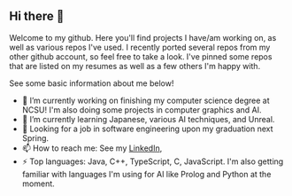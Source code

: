 ## Hi there 👋

Welcome to my github. Here you'll find projects I have/am working on, as well as various repos I've used. I recently ported several repos from my other github account, so feel free to take a look. I've pinned some repos that are listed on my resumes as well as a few others I'm happy with.

See some basic information about me below!

- 🔭 I’m currently working on finishing my computer science degree at NCSU! I'm also doing some projects in computer graphics and AI.
- 🌱 I’m currently learning Japanese, various AI techniques, and Unreal.
- 👯 Looking for a job in software engineering upon my graduation next Spring.
- 📫 How to reach me: See my [LinkedIn](https://www.linkedin.com/in/jeremiah-knizley/),
- ⚡ Top languages: Java, C++, TypeScript, C, JavaScript. I'm also getting familiar with languages I'm using for AI like Prolog and Python at the moment.

<!--
**Jeremiahk2/Jeremiahk2** is a ✨ _special_ ✨ repository because its `README.md` (this file) appears on your GitHub profile.

Here are some ideas to get you started:

- 🔭 I’m currently working on ...
- 🌱 I’m currently learning ...
- 👯 I’m looking to collaborate on ...
- 🤔 I’m looking for help with ...
- 💬 Ask me about ...
- 📫 How to reach me: ...
- 😄 Pronouns: ...
- ⚡ Fun fact: ...
-->
